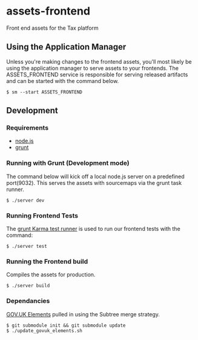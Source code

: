 assets-frontend
===============

Front end assets for the Tax platform


## Using the Application Manager

Unless you're making changes to the frontend assets, you'll most likely be using the application manager to serve assets to your frontends. The ASSETS_FRONTEND service is responsible for serving released artifacts and can be started with the command below.

```
$ sm --start ASSETS_FRONTEND
```


## Development

### Requirements

* [node.js](http://nodejs.org/download/)
* [grunt](http://gruntjs.com/getting-started#installing-the-cli)


### Running with Grunt (Development mode)

The command below will kick off a local node.js server on a predefined port(9032). This serves the assets with sourcemaps via the grunt task runner.

```
$ ./server dev
```


### Running Frontend Tests

The [grunt Karma test runner](https://github.com/karma-runner/grunt-karma) is used to run our frontend tests with the command:

```
$ ./server test
```


### Running the Frontend build

Compiles the assets for production.

```
$ ./server build
```

### Dependancies

[GOV.UK Elements](https://github.com/alphagov/govuk_elements) pulled in using the Subtree merge strategy.
 
```
$ git submodule init && git submodule update
$ ./update_govuk_elements.sh

```
